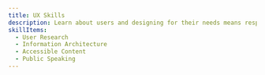 ```yaml
---
title: UX Skills
description: Learn about users and designing for their needs means respecting the business’s goals.
skillItems:
  - User Research
  - Information Architecture
  - Accessible Content
  - Public Speaking
---
```

